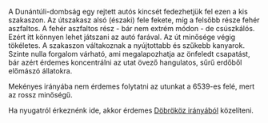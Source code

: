 A Dunántúli-dombság egy rejtett autós kincsét fedezhetjük fel ezen a kis szakaszon. Az útszakasz alsó (északi) fele fekete, míg a felsőbb része fehér aszfaltos. A fehér aszfaltos rész - bár nem extrém módon - de csúszkálós. Ezért itt könnyen lehet játszani az autó farával. Az út minősége végig tökéletes. A szakaszon váltakoznak a nyújtottabb és szűkebb kanyarok. Szinte nulla forgalom várható, ami megalapozhatja az önfeledt csapatást, bár azért érdemes koncentrálni az utat övező hangulatos, sűrű erdőből előmászó állatokra.

Mekényes irányába nem érdemes folytatni az utunkat a 6539-es felé, mert az rossz minőségű.

Ha nyugatról érkeznénk ide, akkor érdemes [Döbrököz irányából](#DobrokozKurd) közelíteni.